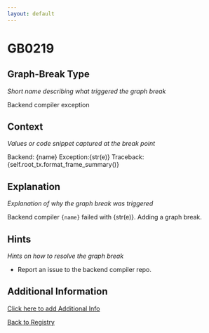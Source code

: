 ```yaml
---
layout: default
---
```

# GB0219

## Graph-Break Type
*Short name describing what triggered the graph break*

Backend compiler exception

## Context
*Values or code snippet captured at the break point*

Backend: {name}
Exception:{str(e)}
Traceback:
{self.root_tx.format_frame_summary()}

## Explanation
*Explanation of why the graph break was triggered*

Backend compiler `{name}` failed with {str(e)}. Adding a graph break.

## Hints
*Hints on how to resolve the graph break*

- Report an issue to the backend compiler repo.


## Additional Information

<!-- ADDITIONAL INFORMATION START - Add custom information below this line -->

<!-- ADDITIONAL INFORMATION END -->


[Click here to add Additional Info](https://github.com/pytorch-labs/compile-graph-break-site/edit/main/docs/gb/gb0219.md)

[Back to Registry](../index.html)
